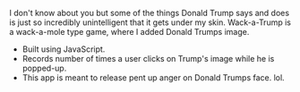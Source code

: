 I don't know about you but some of the things Donald Trump says and does is just so incredibly unintelligent that it gets under my skin. Wack-a-Trump is a wack-a-mole type game, where I added Donald Trumps image.

* Built using JavaScript.
* Records number of times a user clicks on Trump's image while he is popped-up.
* This app is meant to release pent up anger on Donald Trumps face. lol.
